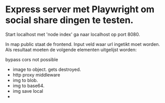 # Express server met Playwright om social share dingen te testen.

Start localhost met 'node index' ga naar localhost op port 8080.

In map public staat de frontend. Input veld waar url ingetikt moet worden. Als resultaat moeten de volgende elementen uitgelijst worden:
 
bypass cors not possible
- image to object. gets destroyed.
- http proxy middleware
- img to blob. 
- img to base64.
- img save local
- 
